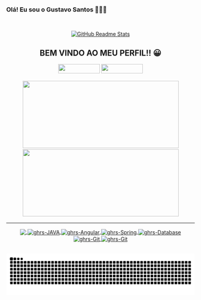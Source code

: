 ### Olá! Eu sou o Gustavo Santos  🙋🏾‍♂️

<br>
<div>
<p align="center">
 <a href="https://github.com/ghrs123">
    <img width="100px" src="https://avatars.githubusercontent.com/u/79223128?s=400&u=568d02489503699cdbb61d92c57e9c7343f2fd70&v=4" alt="GitHub Readme Stats" />
 </a>
   <h2 align="center"><b>BEM VINDO AO MEU PERFIL!! 😀</b></h2>
</p>
</div>

<div align="center">
 <a href="https://www.instagram.com/gustavoh.r.santos/" target="_blank"><img  height="25em" width="111px" src="https://img.shields.io/badge/-Instagram-%23E4405F?style=for-the-badge&logo=instagram&logoColor=white" target="_blank"></a>
 <a href="https://www.linkedin.com/in/gustavo-santos-79132167/" target="_blank"><img height="25em" width="111px" src="https://img.shields.io/badge/-LinkedIn-%230077B5?style=for-the-badge&logo=linkedin&logoColor=white" target="_blank"></a> 
</div>
 
 </br>
 <div align="center" >
  <a href="https://github.com/ghrs123">
     <img height="180em" width="417px" src="https://github-readme-stats.vercel.app/api?username=ghrs123&show_icons=true&theme=tokyonight&include_all_commits=true&count_private=true"/>
    <img height="180em" width="417px" src="https://github-readme-stats.vercel.app/api/top-langs/?username=ghrs123&layout=compact&langs_count=7&theme=tokyonight"/>
   </a>
</div>
<hr>

 <div align="center" style="display: inline_block ">
       <a href="https://github.com/ghrs123"><img align="center" salt="ghrs-bootstrap" width="40" src="https://cdn.jsdelivr.net/gh/devicons/devicon/icons/bootstrap/bootstrap-original.svg"> </a>
       <a href="https://github.com/ghrs123"><img align="center" alt="ghrs-JAVA" height="30" width="40" src="https://cdn.jsdelivr.net/gh/devicons/devicon/icons/java/java-original.svg"> </a>
       <a href="https://github.com/ghrs123"><img align="center" alt="ghrs-Angular" height="30" width="40" src="https://cdn.jsdelivr.net/gh/devicons/devicon@latest/icons/angular/angular-original.svg"> </a>
       <a href="https://github.com/ghrs123"><img align="center" alt="ghrs-Spring" height="30" width="40" src="https://cdn.jsdelivr.net/gh/devicons/devicon@latest/icons/spring/spring-original-wordmark.svg"> </a>
       <a href="https://github.com/ghrs123"><img align="center" alt="ghrs-Database" height="30" width="40" src="https://cdn.jsdelivr.net/gh/devicons/devicon@latest/icons/azuresqldatabase/azuresqldatabase-original.svg"> </a>
      <a href="https://github.com/ghrs123"><img align="center" alt="ghrs-Git" height="30" width="40" src="https://cdn.jsdelivr.net/gh/devicons/devicon@latest/icons/docker/docker-original.svg"> </a>
      <a href="https://github.com/ghrs123"><img align="center" alt="ghrs-Git" height="30" width="40" src="https://cdn.jsdelivr.net/gh/devicons/devicon/icons/git/git-plain.svg"> </a>
     <br>
</div>
 </br> 

![Snake animation](https://github.com/GuillaumeFalourd/GuillaumeFalourd/blob/output/github-contribution-grid-snake.svg)


